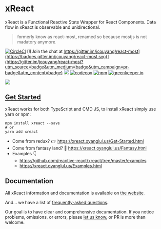 # xReact

xReact is a Functional Reactive State Wrapper for React Components. Data flow in xReact is observable and unidirectional.

> formerly know as react-most, renamed so because mostjs is not madatory anymore.

[![CircleCI](https://img.shields.io/circleci/project/github/reactive-react/xreact/master.svg)](https://circleci.com/gh/reactive-react/xreact)
[![Join the chat at https://gitter.im/jcouyang/react-most](https://badges.gitter.im/jcouyang/react-most.svg)](https://gitter.im/jcouyang/react-most?utm_source=badge&utm_medium=badge&utm_campaign=pr-badge&utm_content=badge)
[![](https://img.shields.io/github/stars/reactive-react/xreact.svg?label=Star)](https://github.com/reactive-react/xreact)
[![codecov](https://codecov.io/gh/reactive-react/xreact/branch/master/graph/badge.svg)](https://codecov.io/gh/reactive-react/xreact)
[![npm](https://img.shields.io/npm/v/xreact.svg)](https://www.npmjs.com/package/xreact)
[![greenkeeper.io](https://badges.greenkeeper.io/reactive-react/xreact.svg)](https://greenkeeper.io)

![](https://www.evernote.com/l/ABet-_q4zTxGQrpnD0lwf_An5z9FvAQOvNEB/image.png)

## [Get Started](https://xreact.oyanglul.us)

xReact works for both TypeScript and CMD JS, to install xReact simply use yarn or npm:

```
npm install xreact --save
# or
yarn add xreact
```


- Come from redux? :point_right: <https://xreact.oyanglul.us/Get-Started.html>
- Come from fantasy land? :rainbow: <https://xreact.oyanglul.us/Fantasy.html>
- Examples :point_down:
  - <https://github.com/reactive-react/xreact/tree/master/examples>
  - <https://xreact.oyanglul.us/Examples.html>

## Documentation

All xReact information and documentation is available on [the website](http://xreact.oyanglul.us/).

And... we have a list of [frequently-asked questions](https://xreact.oyanglul.us/FAQ.html).

Our goal is to have clear and comprehensive documentation. If you notice problems, omissions, or errors, please [let us know](https://github.com/reactive-react/xreact/issues), or PR is more than welcome.
